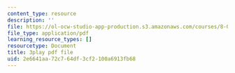 ```yaml
---
content_type: resource
description: ''
file: https://ol-ocw-studio-app-production.s3.amazonaws.com/courses/8-01sc-classical-mechanics-fall-2016/2e6641aa72c764df3cf2100a6913fb68_YLDRzy8Dcgo.pdf
file_type: application/pdf
learning_resource_types: []
resourcetype: Document
title: 3play pdf file
uid: 2e6641aa-72c7-64df-3cf2-100a6913fb68
---
```

